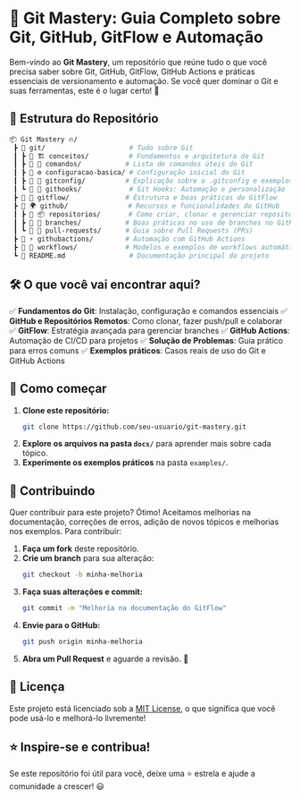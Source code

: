 # 📌 Git Mastery: Guia Completo sobre Git, GitHub, GitFlow e Automação

Bem-vindo ao **Git Mastery**, um repositório que reúne tudo o que você precisa saber sobre Git, GitHub, GitFlow, GitHub Actions e práticas essenciais de versionamento e automação. Se você quer dominar o Git e suas ferramentas, este é o lugar certo! 🚀

## 📁 Estrutura do Repositório

```bash
📦 Git Mastery 🔥/
 ┣ 📁 git/                     # Tudo sobre Git  
 ┃ ┣ 📂 🏗️ conceitos/          # Fundamentos e arquitetura do Git  
 ┃ ┣ 📂 📝 comandos/           # Lista de comandos úteis do Git  
 ┃ ┣ 📂 ⚙️ configuracao-basica/ # Configuração inicial do Git  
 ┃ ┣ 📂 🔧 gitconfig/          # Explicação sobre o .gitconfig e exemplos  
 ┃ ┗ 📂 🎯 githooks/            # Git Hooks: Automação e personalização  
 ┣ 📁 🔀 gitflow/              # Estrutura e boas práticas do GitFlow  
 ┣ 📁 🌍 github/               # Recursos e funcionalidades do GitHub  
 ┃ ┣ 📂 📦 repositorios/       # Como criar, clonar e gerenciar repositórios  
 ┃ ┣ 📂 🌿 branches/           # Boas práticas no uso de branches no GitHub  
 ┃ ┗ 📂 🤝 pull-requests/      # Guia sobre Pull Requests (PRs)  
 ┣ 📁 ⚡ githubactions/        # Automação com GitHub Actions  
 ┣ 📁 🤖 workflows/            # Modelos e exemplos de workflows automáticos  
 ┗ 📜 README.md                # Documentação principal do projeto  

```

## 🛠 O que você vai encontrar aqui?
✅ **Fundamentos do Git**: Instalação, configuração e comandos essenciais
✅ **GitHub e Repositórios Remotos**: Como clonar, fazer push/pull e colaborar
✅ **GitFlow**: Estratégia avançada para gerenciar branches
✅ **GitHub Actions**: Automação de CI/CD para projetos
✅ **Solução de Problemas**: Guia prático para erros comuns
✅ **Exemplos práticos**: Casos reais de uso do Git e GitHub Actions

## 📌 Como começar

1. **Clone este repositório:**
   ```bash
   git clone https://github.com/seu-usuario/git-mastery.git
   ```
2. **Explore os arquivos na pasta `docs/`** para aprender mais sobre cada tópico.
3. **Experimente os exemplos práticos** na pasta `examples/`.

## 🤝 Contribuindo

Quer contribuir para este projeto? Ótimo! Aceitamos melhorias na documentação, correções de erros, adição de novos tópicos e melhorias nos exemplos. Para contribuir:

1. **Faça um fork** deste repositório.
2. **Crie um branch** para sua alteração:
   ```bash
   git checkout -b minha-melhoria
   ```
3. **Faça suas alterações e commit:**
   ```bash
   git commit -m "Melhoria na documentação do GitFlow"
   ```
4. **Envie para o GitHub:**
   ```bash
   git push origin minha-melhoria
   ```
5. **Abra um Pull Request** e aguarde a revisão. 🎉

## 📜 Licença
Este projeto está licenciado sob a [MIT License](./LICENSE.md), o que significa que você pode usá-lo e melhorá-lo livremente!

## ⭐ Inspire-se e contribua!
Se este repositório foi útil para você, deixe uma ⭐ estrela e ajude a comunidade a crescer! 😃
